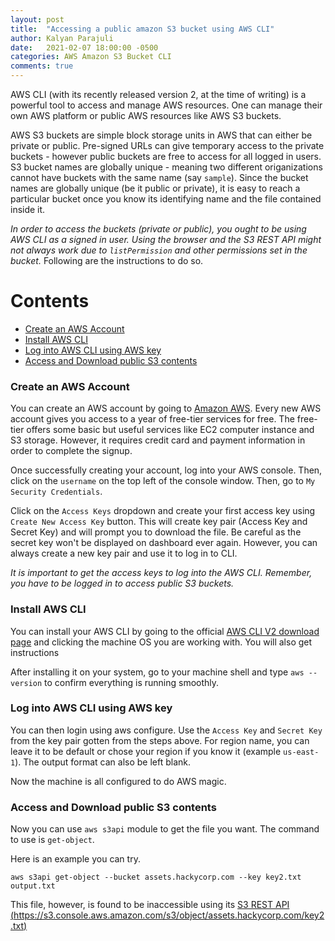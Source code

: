 ```yaml
---
layout: post
title:  "Accessing a public amazon S3 bucket using AWS CLI"
author: Kalyan Parajuli
date:   2021-02-07 18:00:00 -0500
categories: AWS Amazon S3 Bucket CLI
comments: true
---
```



AWS CLI (with its recently released version 2, at the time of writing) is a powerful tool to access and manage AWS resources. One can manage their own AWS platform or public AWS resources like AWS S3 buckets.

AWS S3 buckets are simple block storage units in AWS that can either be private or public. Pre-signed URLs can give temporary access to the private buckets - however public buckets are free to access for all logged in users. S3 bucket names are globally unique - meaning two different origanizations cannot have buckets with the same name (say `sample`). Since the bucket names are globally unique (be it public or private), it is easy to reach a particular bucket once you know its identifying name and the file contained inside it. 

*In order to access the buckets (private or public), you ought to be using AWS CLI as a signed in user. Using the browser and the S3 REST API might not always work due to `listPermission` and other permissions set in the bucket.* Following are the instructions to do so.

# Contents
  - [Create an AWS Account](#create-an-aws-account)
  - [Install AWS CLI](#install-aws-cli)
  - [Log into AWS CLI using AWS key](#log-into-aws-cli-using-aws-key)
  - [Access and Download public S3 contents](#access-and-download-public-s3-contents)


### Create an AWS Account
You can create an AWS account by going to [Amazon AWS](https://aws.amazon.com/). Every new AWS account gives you access to a year of free-tier services for free. The free-tier offers some basic but useful services like EC2 computer instance and S3 storage. However, it requires credit card and payment information in order to complete the signup.

Once successfully creating your account, log into your AWS console. Then, click on the `username` on the top left of the console window. Then, go to `My Security Credentials`.

Click on the `Access Keys` dropdown and create your first access key using `Create New Access Key` button. This will create key pair (Access Key and Secret Key) and will prompt you to download the file. Be careful as the secret key won't be displayed on dashboard ever again. However, you can always create a new key pair and use it to log in to CLI.

*It is important to get the access keys to log into the AWS CLI. Remember, you have to be logged in to access public S3 buckets.*

### Install AWS CLI
You can install your AWS CLI by going to the official [AWS CLI V2 download page](https://docs.aws.amazon.com/cli/latest/userguide/install-cliv2.html) and clicking the machine OS you are working with. You will also get instructions 

After installing it on your system, go to your machine shell and type `aws --version` to confirm everything is running smoothly.

### Log into AWS CLI using AWS key

You can then login using aws configure. Use the `Access Key` and `Secret Key` from the key pair gotten from the steps above. For region name, you can leave it to be default or chose your region if you know it (example `us-east-1`). The output format can also be left blank.

Now the machine is all configured to do AWS magic.

### Access and Download public S3 contents
Now you can use `aws s3api` module to get the file you want. The command to use is `get-object`.

Here is an example you can try.
```
aws s3api get-object --bucket assets.hackycorp.com --key key2.txt output.txt
```
This file, however, is found to be inaccessible using its
[S3 REST API (https://s3.console.aws.amazon.com/s3/object/assets.hackycorp.com/key2.txt)](https://s3.console.aws.amazon.com/s3/object/assets.hackycorp.com/key2.txt)






